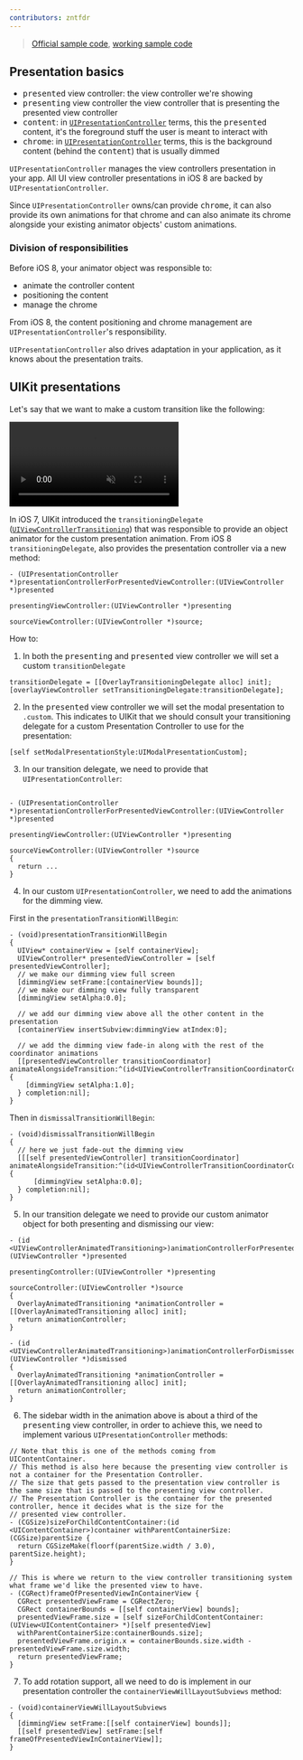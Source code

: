 ```yaml
---
contributors: zntfdr
---
```


> [Official sample code](https://developer.apple.com/library/archive/samplecode/LookInside/Introduction/Intro.html), [working sample code](https://github.com/qrush/LookInside)

## Presentation basics

- <kbd>presented</kbd> view controller: the view controller we're showing
- <kbd>presenting</kbd> view controller the view controller that is presenting the presented view controller
- <kbd>content</kbd>: in [`UIPresentationController`][UIPresentationController] terms, this the <kbd>presented</kbd> content, it's the foreground stuff the user is meant to interact with
- <kbd>chrome</kbd>: in [`UIPresentationController`][UIPresentationController] terms, this is the background content (behind the <kbd>content</kbd>) that is usually dimmed

`UIPresentationController` manages the view controllers presentation in your app. All UI view controller presentations in iOS 8 are backed by `UIPresentationController`.

Since `UIPresentationController` owns/can provide <kbd>chrome</kbd>, it can also provide its own animations for that chrome and can also animate its chrome alongside your existing animator objects' custom animations.

### Division of responsibilities

Before iOS 8, your animator object was responsible to: 

- animate the controller content
- positioning the content
- manage the chrome

From iOS 8, the content positioning and chrome management are `UIPresentationController`'s responsibility.

`UIPresentationController` also drives adaptation in your application, as it knows about the presentation traits.

## UIKit presentations

Let's say that we want to make a custom transition like the following:

<video autoplay muted loop style="max-width: 100%;">
  <source src="../../../images/notes/wwdc14/228/dimTransition.mp4">
</video>

In iOS 7, UIKit introduced the `transitioningDelegate` ([`UIViewControllerTransitioning`][UIViewControllerTransitioning]) that was responsible to provide an object animator for the custom presentation animation. From iOS 8 `transitioningDelegate`, also provides the presentation controller via a new method:

```objc
- (UIPresentationController *)presentationControllerForPresentedViewController:(UIViewController *)presented 
                                                      presentingViewController:(UIViewController *)presenting 
                                                          sourceViewController:(UIViewController *)source;
```

How to:

1. In both the <kbd>presenting</kbd> and <kbd>presented</kbd> view controller we will set a custom `transitionDelegate`

```objc
transitionDelegate = [[OverlayTransitioningDelegate alloc] init];
[overlayViewController setTransitioningDelegate:transitionDelegate];
```

2. In the <kbd>presented</kbd> view controller we will set the modal presentation to `.custom`. This indicates to UIKit that we should consult your transitioning delegate for a custom Presentation Controller to use for the presentation:

```objc
[self setModalPresentationStyle:UIModalPresentationCustom];
```

3. In our transition delegate, we need to provide that `UIPresentationController`:

```objc

- (UIPresentationController *)presentationControllerForPresentedViewController:(UIViewController *)presented 
                                                      presentingViewController:(UIViewController *)presenting
                                                          sourceViewController:(UIViewController *)source
{
  return ...
}
```

4. In our custom `UIPresentationController`, we need to add the animations for the dimming view.

First in the `presentationTransitionWillBegin`:

```objc
- (void)presentationTransitionWillBegin
{
  UIView* containerView = [self containerView];
  UIViewController* presentedViewController = [self presentedViewController];
  // we make our dimming view full screen
  [dimmingView setFrame:[containerView bounds]];
  // we make our dimming view fully transparent
  [dimmingView setAlpha:0.0];

  // we add our dimming view above all the other content in the presentation
  [containerView insertSubview:dimmingView atIndex:0];
  
  // we add the dimming view fade-in along with the rest of the coordinator animations
  [[presentedViewController transitionCoordinator] animateAlongsideTransition:^(id<UIViewControllerTransitionCoordinatorContext>context) {
    [dimmingView setAlpha:1.0];
  } completion:nil];
}
```

Then in `dismissalTransitionWillBegin`:

```objc
- (void)dismissalTransitionWillBegin
{
  // here we just fade-out the dimming view
  [[[self presentedViewController] transitionCoordinator] animateAlongsideTransition:^(id<UIViewControllerTransitionCoordinatorContext>context) {
      [dimmingView setAlpha:0.0];
  } completion:nil];
}
```

5. In our transition delegate we need to provide our custom animator object for both presenting and dismissing our view:

```objc
- (id <UIViewControllerAnimatedTransitioning>)animationControllerForPresentedController:(UIViewController *)presented
                                                                   presentingController:(UIViewController *)presenting
                                                                      sourceController:(UIViewController *)source
{
  OverlayAnimatedTransitioning *animationController = [[OverlayAnimatedTransitioning alloc] init];
  return animationController;
}

- (id <UIViewControllerAnimatedTransitioning>)animationControllerForDismissedController:(UIViewController *)dismissed
{
  OverlayAnimatedTransitioning *animationController = [[OverlayAnimatedTransitioning alloc] init];
  return animationController;
}
```

6. The sidebar width in the animation above is about a third of the <kbd>presenting</kbd> view controller, in order to achieve this, we need to implement various `UIPresentationController` methods:

```objc
// Note that this is one of the methods coming from UIContentContainer. 
// This method is also here because the presenting view controller is not a container for the Presentation Controller. 
// The size that gets passed to the presentation view controller is the same size that is passed to the presenting view controller.
// The Presentation Controller is the container for the presented controller, hence it decides what is the size for the 
// presented view controller.
- (CGSize)sizeForChildContentContainer:(id <UIContentContainer>)container withParentContainerSize:(CGSize)parentSize {
  return CGSizeMake(floorf(parentSize.width / 3.0), parentSize.height);
}

// This is where we return to the view controller transitioning system what frame we'd like the presented view to have.
- (CGRect)frameOfPresentedViewInContainerView {
  CGRect presentedViewFrame = CGRectZero;
  CGRect containerBounds = [[self containerView] bounds];
  presentedViewFrame.size = [self sizeForChildContentContainer: (UIView<UIContentContainer> *)[self presentedView]
  withParentContainerSize:containerBounds.size];
  presentedViewFrame.origin.x = containerBounds.size.width - presentedViewFrame.size.width;
  return presentedViewFrame;
}
```

7. To add rotation support, all we need to do is implement in our presentation controller the `containerViewWillLayoutSubviews` method:

```objc
- (void)containerViewWillLayoutSubviews
{
  [dimmingView setFrame:[[self containerView] bounds]];
  [[self presentedView] setFrame:[self frameOfPresentedViewInContainerView]];
}
```

[UIViewControllerTransitioning]: https://developer.apple.com/documentation/uikit/uiviewcontrollertransitioningdelegate
[UIPresentationController]: https://developer.apple.com/documentation/uikit/uipresentationcontroller